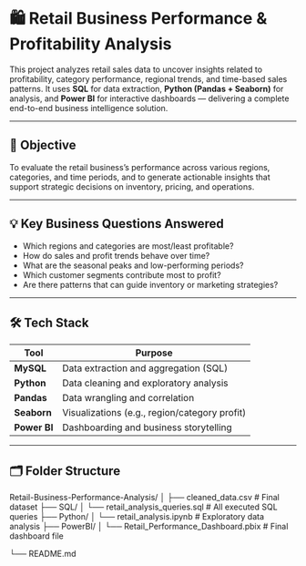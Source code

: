 # 🛍️ Retail Business Performance & Profitability Analysis

This project analyzes retail sales data to uncover insights related to profitability, category performance, regional trends, and time-based sales patterns. It uses **SQL** for data extraction, **Python (Pandas + Seaborn)** for analysis, and **Power BI** for interactive dashboards — delivering a complete end-to-end business intelligence solution.

---

## 📌 Objective

To evaluate the retail business’s performance across various regions, categories, and time periods, and to generate actionable insights that support strategic decisions on inventory, pricing, and operations.

---

## 💡 Key Business Questions Answered

- Which regions and categories are most/least profitable?
- How do sales and profit trends behave over time?
- What are the seasonal peaks and low-performing periods?
- Which customer segments contribute most to profit?
- Are there patterns that can guide inventory or marketing strategies?

---

## 🛠 Tech Stack

| Tool         | Purpose                               |
|--------------|----------------------------------------|
| **MySQL**    | Data extraction and aggregation (SQL) |
| **Python**   | Data cleaning and exploratory analysis |
| **Pandas**   | Data wrangling and correlation         |
| **Seaborn**  | Visualizations (e.g., region/category profit) |
| **Power BI** | Dashboarding and business storytelling |

---

## 🗂️ Folder Structure

Retail-Business-Performance-Analysis/
│
├── cleaned_data.csv # Final dataset
├── SQL/
│ └── retail_analysis_queries.sql # All executed SQL queries
├── Python/
│ └── retail_analysis.ipynb # Exploratory data analysis
├── PowerBI/
│ └── Retail_Performance_Dashboard.pbix # Final dashboard file

└── README.md